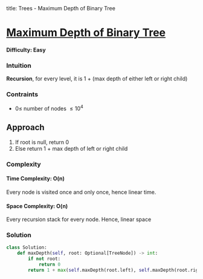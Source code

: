 <frontmatter>
  title: Trees - Maximum Depth of Binary Tree
</frontmatter>

# [Maximum Depth of Binary Tree](https://leetcode.com/problems/maximum-depth-of-binary-tree/)
#### Difficulty: Easy

### Intuition
**Recursion**, for every level, it is 1 + (max depth of either left or right child)

### Contraints
- $0\leqslant$ number of nodes $\leqslant 10^4$ 
 
## Approach
1. If root is null, return 0
2. Else return 1 + max depth of left or right child

### Complexity
#### Time Complexity: O(n)
Every node is visited once and only once, hence linear time.
#### Space Complexity: O(n)
Every recursion stack for every node. Hence, linear space
### Solution
<panel header="Don't cheat yourself" type="dark">

```python
class Solution:
    def maxDepth(self, root: Optional[TreeNode]) -> int:
        if not root:
            return 0
        return 1 + max(self.maxDepth(root.left), self.maxDepth(root.right))
```
</panel>
